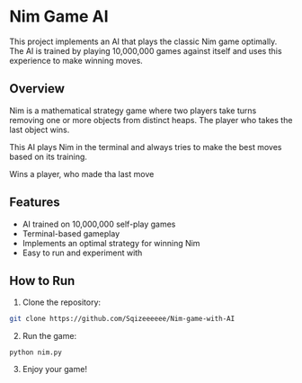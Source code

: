 # Nim Game AI

This project implements an AI that plays the classic Nim game optimally. The AI is trained by playing 10,000,000 games against itself and uses this experience to make winning moves.

## Overview

Nim is a mathematical strategy game where two players take turns removing one or more objects from distinct heaps. The player who takes the last object wins.

This AI plays Nim in the terminal and always tries to make the best moves based on its training.

Wins a player, who made tha last move

## Features

- AI trained on 10,000,000 self-play games
- Terminal-based gameplay
- Implements an optimal strategy for winning Nim
- Easy to run and experiment with

## How to Run

1. Clone the repository:

```bash
git clone https://github.com/Sqizeeeeee/Nim-game-with-AI
```

2. Run the game:
```
python nim.py
```

3. Enjoy your game!